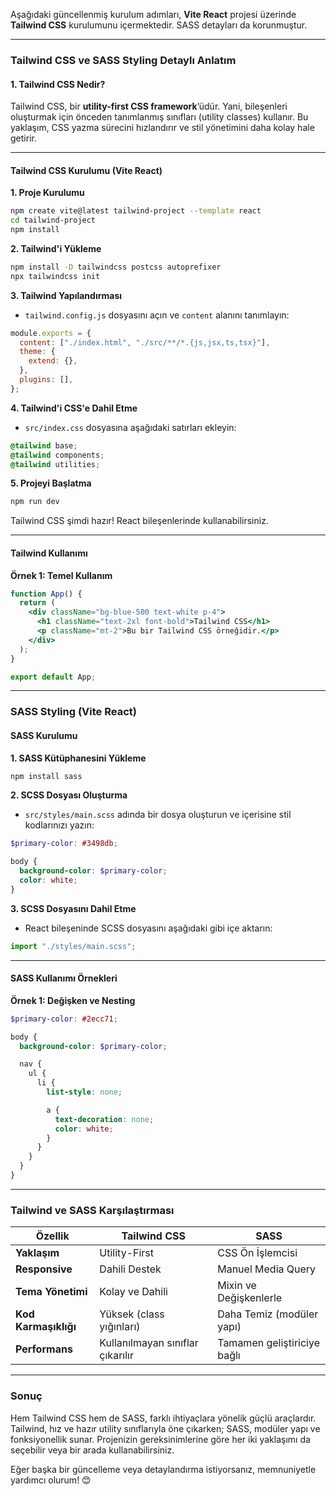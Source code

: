 Aşağıdaki güncellenmiş kurulum adımları, **Vite React** projesi üzerinde **Tailwind CSS** kurulumunu içermektedir. SASS detayları da korunmuştur.

---

### **Tailwind CSS ve SASS Styling Detaylı Anlatım**

#### **1. Tailwind CSS Nedir?**

Tailwind CSS, bir **utility-first CSS framework**’üdür. Yani, bileşenleri oluşturmak için önceden tanımlanmış sınıfları (utility classes) kullanır. Bu yaklaşım, CSS yazma sürecini hızlandırır ve stil yönetimini daha kolay hale getirir.

---

#### **Tailwind CSS Kurulumu (Vite React)**

**1. Proje Kurulumu**
```bash
npm create vite@latest tailwind-project --template react
cd tailwind-project
npm install
```

**2. Tailwind'i Yükleme**
```bash
npm install -D tailwindcss postcss autoprefixer
npx tailwindcss init
```

**3. Tailwind Yapılandırması**
- `tailwind.config.js` dosyasını açın ve `content` alanını tanımlayın:
```javascript
module.exports = {
  content: ["./index.html", "./src/**/*.{js,jsx,ts,tsx}"],
  theme: {
    extend: {},
  },
  plugins: [],
};
```

**4. Tailwind'i CSS'e Dahil Etme**
- `src/index.css` dosyasına aşağıdaki satırları ekleyin:
```css
@tailwind base;
@tailwind components;
@tailwind utilities;
```

**5. Projeyi Başlatma**
```bash
npm run dev
```

Tailwind CSS şimdi hazır! React bileşenlerinde kullanabilirsiniz.

---

#### **Tailwind Kullanımı**

**Örnek 1: Temel Kullanım**
```jsx
function App() {
  return (
    <div className="bg-blue-500 text-white p-4">
      <h1 className="text-2xl font-bold">Tailwind CSS</h1>
      <p className="mt-2">Bu bir Tailwind CSS örneğidir.</p>
    </div>
  );
}

export default App;
```

---

### **SASS Styling (Vite React)**

#### **SASS Kurulumu**

**1. SASS Kütüphanesini Yükleme**
```bash
npm install sass
```

**2. SCSS Dosyası Oluşturma**
- `src/styles/main.scss` adında bir dosya oluşturun ve içerisine stil kodlarınızı yazın:
```scss
$primary-color: #3498db;

body {
  background-color: $primary-color;
  color: white;
}
```

**3. SCSS Dosyasını Dahil Etme**
- React bileşeninde SCSS dosyasını aşağıdaki gibi içe aktarın:
```javascript
import "./styles/main.scss";
```

---

#### **SASS Kullanımı Örnekleri**

**Örnek 1: Değişken ve Nesting**
```scss
$primary-color: #2ecc71;

body {
  background-color: $primary-color;

  nav {
    ul {
      li {
        list-style: none;

        a {
          text-decoration: none;
          color: white;
        }
      }
    }
  }
}
```

---

### **Tailwind ve SASS Karşılaştırması**

| Özellik              | Tailwind CSS                    | SASS                          |
|----------------------|----------------------------------|-------------------------------|
| **Yaklaşım**         | Utility-First                  | CSS Ön İşlemcisi             |
| **Responsive**       | Dahili Destek                  | Manuel Media Query           |
| **Tema Yönetimi**    | Kolay ve Dahili                | Mixin ve Değişkenlerle        |
| **Kod Karmaşıklığı** | Yüksek (class yığınları)       | Daha Temiz (modüler yapı)     |
| **Performans**       | Kullanılmayan sınıflar çıkarılır | Tamamen geliştiriciye bağlı   |

---

### **Sonuç**

Hem Tailwind CSS hem de SASS, farklı ihtiyaçlara yönelik güçlü araçlardır. Tailwind, hız ve hazır utility sınıflarıyla öne çıkarken; SASS, modüler yapı ve fonksiyonellik sunar. Projenizin gereksinimlerine göre her iki yaklaşımı da seçebilir veya bir arada kullanabilirsiniz.

Eğer başka bir güncelleme veya detaylandırma istiyorsanız, memnuniyetle yardımcı olurum! 😊